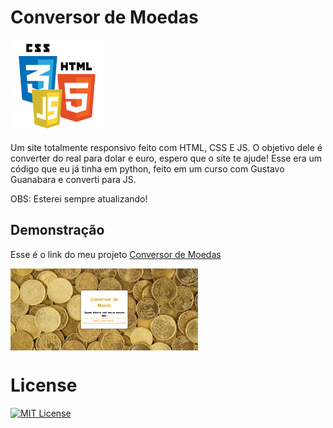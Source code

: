 # Conversor de Moedas

<img src="imagem/html-css-js.png" alt="Logo" align="center" width="150">

Um site totalmente responsivo feito com HTML, CSS E JS. O objetivo dele é converter do real para dolar e euro, espero que o site te ajude! Esse era um código que eu já tinha em python, feito em um curso com Gustavo Guanabara e converti para JS.

OBS: Esterei sempre atualizando!

## Demonstração

Esse é o link do meu projeto <a href= "https://anajulialeite.github.io/Conversor_de_Moedas/">Conversor de Moedas</a>

<img src="imagem/Moedas.png" alt="moeda" align="center" width="300">

# License

[![MIT License](https://img.shields.io/badge/License-MIT-green.svg)](./LICENSE)
